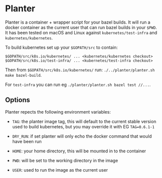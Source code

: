 # Planter

Planter is a container + wrapper script for your bazel builds.
It will run a docker container as the current user that can run bazel builds
in your `$PWD`. It has been tested on macOS and Linux against 
`kubernetes/test-infra` and `kubernetes/kubernetes`.

To build kubernetes set up your `$GOPATH/src` to contain:
```
$GOPATH/src/k8s.io/kubernetes/ ... <kubernetes/kubernetes checkout>
$GOPATH/src/k8s.io/test-infra/ ... <kubernetes/test-infra checkout>
```
Then from `$GOPATH/src/k8s.io/kubernetes/` run:
 `./../planter/planter.sh make bazel-build`.

 For `test-infra` you can run eg `./planter/planter.sh bazel test //...`.

## Options

Planter repects the following environment variables:

 - `TAG`: the planter image tag, this will default to the current stable version
 used to build kubernetes, but you may override it with EG `TAG=0.6.1-1`
 - `DRY_RUN`: if set planter will only echo the docker command that would have been run

 - `HOME`: your home directory, this will be mounted in to the container
 - `PWD`: will be set to the working directory in the image
 - `USER`: used to run the image as the current user

